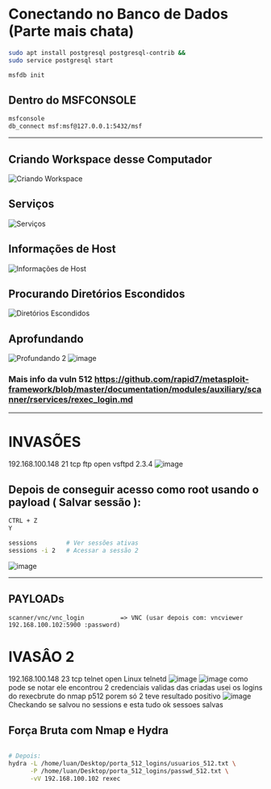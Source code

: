 
# Conectando no Banco de Dados (Parte mais chata)

```bash
sudo apt install postgresql postgresql-contrib &&
sudo service postgresql start

msfdb init
```

## Dentro do MSFCONSOLE

```bash
msfconsole
db_connect msf:msf@127.0.0.1:5432/msf
```

---

## Criando Workspace desse Computador

![Criando Workspace](https://github.com/user-attachments/assets/c79ab59f-974d-4781-bb66-693c1e4cff30)

## Serviços

![Serviços](https://github.com/user-attachments/assets/e2602863-3e4e-426a-a54a-eca74d17c896)

## Informações de Host

![Informações de Host](https://github.com/user-attachments/assets/121e0dc0-f0ed-43af-81b0-7d5af6a9aaee)

## Procurando Diretórios Escondidos

![Diretórios Escondidos](https://github.com/user-attachments/assets/f4ec5416-ea24-4f5a-8234-1894a40596b9)

## Aprofundando

![Profundando 2](https://github.com/user-attachments/assets/fdf0e3c5-cae1-4044-a42e-541c8ab3ced3)
![image](https://github.com/user-attachments/assets/d5d2abe2-15f3-42d0-9437-a090990f9c7c)
### Mais info da vuln 512 https://github.com/rapid7/metasploit-framework/blob/master/documentation/modules/auxiliary/scanner/rservices/rexec_login.md

---
# INVASÕES
192.168.100.148  21    tcp    ftp          open   vsftpd 2.3.4
![image](https://github.com/user-attachments/assets/abc64304-25ad-45f5-97ee-bf44b724ac86)

## Depois de conseguir acesso como root usando o payload ( Salvar sessão ):

```bash
CTRL + Z
Y

sessions        # Ver sessões ativas
sessions -i 2   # Acessar a sessão 2
```

![image](https://github.com/user-attachments/assets/ea3a1675-41b7-4832-b96c-d626c48420bb)

---

## PAYLOADs

```text
scanner/vnc/vnc_login          => VNC (usar depois com: vncviewer 192.168.100.102:5900 :password)
```

# IVASÂO 2 
192.168.100.148  23    tcp    telnet       open   Linux telnetd
![image](https://github.com/user-attachments/assets/e4a966e1-1675-47cf-8bb2-ee265cab82af)
![image](https://github.com/user-attachments/assets/31a8001f-1199-465d-85a2-9b2c498c04dc)
como pode se notar ele encontrou 2 credenciais validas das criadas usei os logins do rexecbrute do nmap p512 porem só 2 teve resultado positivo 
![image](https://github.com/user-attachments/assets/86525351-ef9c-41b0-bcb0-f11850590a0b)
Checkando se salvou no sessions e esta tudo ok sessoes salvas 


## Força Bruta com Nmap e Hydra

```bash

# Depois:
hydra -L /home/luan/Desktop/porta_512_logins/usuarios_512.txt \
      -P /home/luan/Desktop/porta_512_logins/passwd_512.txt \
      -vV 192.168.100.102 rexec
```
